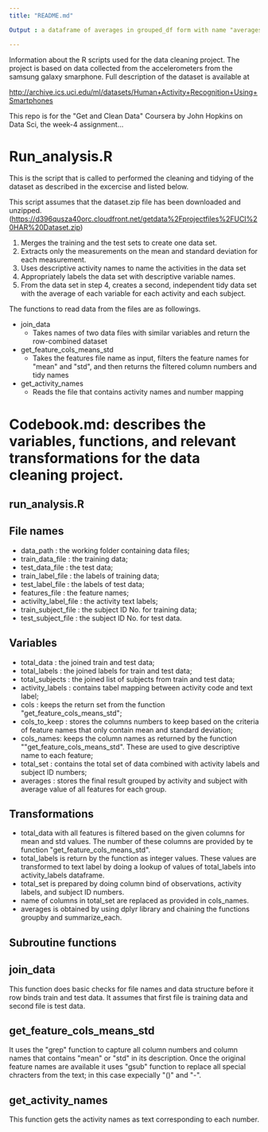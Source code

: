 ```yaml
---
title: "README.md"

Output : a dataframe of averages in grouped_df form with name "averages"

---
```

Information about the R scripts used for the data cleaning project. The project is based on data collected from the accelerometers  from the samsung galaxy smarphone. Full description of the dataset is available at 

http://archive.ics.uci.edu/ml/datasets/Human+Activity+Recognition+Using+Smartphones


This repo is for the "Get and Clean Data" Coursera by John Hopkins on Data Sci, the week-4 assignment...


# Run_analysis.R

This is the script that is called to performed the cleaning and tidying of the dataset as described in the excercise and listed below.

This script assumes that the dataset.zip file has been downloaded and unzipped.
(https://d396qusza40orc.cloudfront.net/getdata%2Fprojectfiles%2FUCI%20HAR%20Dataset.zip)

1. Merges the training and the test sets to create one data set.
2. Extracts only the measurements on the mean and standard deviation for each measurement.
3. Uses descriptive activity names to name the activities in the data set
4. Appropriately labels the data set with descriptive variable names.
5. From the data set in step 4, creates a second, independent tidy data set with the average of each variable for each activity and each subject.


The functions to read data from the files are as followings.

 * join_data
    - Takes names of two data files with similar variables and return the row-combined dataset 
 * get_feature_cols_means_std
    - Takes the features file name as input, filters the feature names for "mean" and "std", and then returns the filtered column numbers and tidy names
 * get_activity_names
    - Reads the file that contains activity names and number mapping

# Codebook.md: describes the variables, functions, and relevant transformations for the data cleaning project.

## run_analysis.R

## File names

- data_path             : the working folder containing data files;
- train_data_file       : the training data;
- test_data_file        : the test data;
- train_label_file      : the labels of training data;
- test_label_file       : the labels of test data;
- features_file         : the feature names;
- activilty_label_file  : the activity text labels; 
- train_subject_file    : the subject ID No. for training data;
- test_subject_file     : the subject ID No. for test data.

## Variables

 - total_data       : the joined train and test data;
 - total_labels     : the joined labels for train and test data;
 - total_subjects   : the joined list of subjects from train and test data;
 - activity_labels : contains tabel mapping between activity code and text label;
 - cols            : keeps the return set from the function "get_feature_cols_means_std";
 - cols_to_keep : stores the columns numbers to keep based on the criteria of feature names that only contain mean and standard deviation;
 - cols_names: keeps the column names as returned by the function ""get_feature_cols_means_std". These are used to give descriptive name to each feature;
 - total_set   : contains the total set of data combined with activity labels and subject ID numbers;
 - averages : stores the final result grouped by activity and subject with average value of all features for each group.

## Transformations
  - total_data with all features is filtered based on the given columns for mean and std values. The number of these columns are provided by te function "get_feature_cols_means_std".
  - total_labels is return by the function as integer values. These values are transformed to text label by doing a lookup of values of total_labels into activity_labels dataframe.
  - total_set is prepared by doing column bind of observations, activity labels, and subject ID numbers.
  - name of columns in total_set are replaced as provided in cols_names.
  - averages is obtained by using dplyr library and chaining the functions groupby and summarize_each.
  
## Subroutine functions

## join_data

This function does basic checks for file names and data structure before it row binds train and test data. It assumes that first file is training data and second file is test data.
    
## get_feature_cols_means_std

It uses the "grep" function to capture all column numbers and column names that contains "mean" or "std" in its description. Once the original feature names are available it uses "gsub" function to replace all special chracters from the text; in this case expecially "()" and "-".

## get_activity_names
This function gets the activity names as text corresponding to each number.

